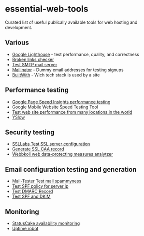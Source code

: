 # essential-web-tools
Curated list of useful publically available tools for web hosting and development.

## Various

* [Google Lighthouse](https://chrome.google.com/webstore/detail/lighthouse/blipmdconlkpinefehnmjammfjpmpbjk) - test performance, quality, and correctness
* [Broken links checker](http://www.brokenlinkcheck.com/broken-links.php)
* [Test SMTP mail server](https://mxtoolbox.com/SuperTool.aspx?action=smtp)
* [Mailinator](https://www.mailinator.com)  - Dummy email addresses for testing signups
* [BuiltWith](https://builtwith.com)  - Wich tech stack is used by a site

## Performance testing
* [Google Page Speed Insights performance testing](https://developers.google.com/speed/pagespeed/insights/)
* [Google Mobile Website Speed Testing Tool](https://testmysite.thinkwithgoogle.com)
* [Test web site performance from many locations in the world](https://www.dotcom-tools.com/web-server-performance-test.aspx)
* [YSlow](http://yslow.org/)

## Security testing
* [SSLLabs Test SSL server configuration](https://www.ssllabs.com/ssltest/)
* [Generate SSL CAA record](https://sslmate.com/labs/caa/)
* [Webbkoll web data-protecting measures analytzer](https://webbkoll.dataskydd.net)

## Email configuration testing and generation
* [Mail-Tester Test mail spammyness](https://www.mail-tester.com/)
* [Test SPF policy for server ip](https://vamsoft.com/support/tools/spf-policy-tester)
* [Test DMARC Record](https://mxtoolbox.com/dmarc.aspx)
* [Test SPF and DKIM](https://www.mail-tester.com/spf-dkim-check)

## Monitoring
* [StatusCake availability monitoring](https://www.statuscake.com/)
* [Uptime robot](https://uptimerobot.com/)
